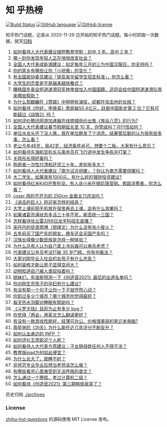 # 知 乎热榜
[![Build Status](https://github.com/ToWeLong/zhihu-hot-questions/workflows/CI/badge.svg)](https://github.com/ToWeLong/zhihu-hot-questions/actions)
[![GitHub language](https://img.shields.io/badge/language-golang-orange.svg)](https://golang.org/)
[![GitHub license](https://img.shields.io/github/license/ToWeLong/zhihu-hot-questions)](https://github.com/ToWeLong/zhihu-hot-questions/blob/main/LICENSE)

知乎热门话题，记录从 2020-11-29 日开始的知乎热门话题。每小时抓取一次数据，按天[归档](./archives)

<!-- BEGIN -->

1. [如何看待人大代表建议缩短教育学制：初中 3 年、高中 2 年？](https://www.zhihu.com/question/447858027)
1. [哪一刻你发现年轻人正在悄悄改变社会？](https://www.zhihu.com/question/447184915)
1. [全国人大代表成新湘建议：拟定每年三月初三为中国汉服日，你支持吗？](https://www.zhihu.com/question/448032645)
1. [你的家乡有哪些让你「小骄傲」的变化？](https://www.zhihu.com/question/447184809)
1. [有全国政协委员建议「提高来华留学生招生标准」，你怎么看？](https://www.zhihu.com/question/447820849)
1. [大学生的恋爱是不是越来越快餐式？](https://www.zhihu.com/question/447088569)
1. [曝韩国冬奥会短道速滑冠军林孝俊加入中国国籍，这将会给中国短道速滑队带来哪些帮助？](https://www.zhihu.com/question/447951641)
1. [为什么郭麒麟在《赘婿》中明明有演技，却都在攻击他的长相？](https://www.zhihu.com/question/445490691)
1. [如何看待《你好，李焕英》票房破50.4亿元，跃居中国影史第 2 位？它有可能超过《战狼2》吗？](https://www.zhihu.com/question/447891798)
1. [如何评价腾讯网游加速器在线商城低价出售《鬼谷八荒》的行为?](https://www.zhihu.com/question/447858056)
1. [全国人大代表建议春节假期延长至 10 天，你赞成吗？可行性如何？](https://www.zhihu.com/question/447939211)
1. [单位水龙头坏了没人换，我在单位群发了个消息，结果管后勤的认为我有些多事，怎么看？](https://www.zhihu.com/question/375794696)
1. [老公今年46岁，我42岁，经济条件尚可，想要个二胎，大家有什么意见？](https://www.zhihu.com/question/267278277)
1. [如何看待东海航空机长与乘务员在飞行途中发生争执并打架？](https://www.zhihu.com/question/448022141)
1. [关晓彤长得好看吗？](https://www.zhihu.com/question/447247902)
1. [购房者一次性付清和还贷三十年，差别有多大？](https://www.zhihu.com/question/440197525)
1. [如何看待人大代表建议「南方试点供暖」？你认为南方需要供暖吗？](https://www.zhihu.com/question/447901951)
1. [大二学生，如果我有1000元，有什么好的理财投资建议?](https://www.zhihu.com/question/447504463)
1. [如何看待红米K40开售秒没，有人说小米在搞饥饿营销、套路消费者，你怎么看？](https://www.zhihu.com/question/447475053)
1. [coser 用的不开刃的 250cm 金属太刀违法吗？](https://www.zhihu.com/question/447630131)
1. [《进击的巨人》将迎来怎样的结局？](https://www.zhihu.com/question/447883244)
1. [大学上课前把手机放在宿舍再去上课，会有什么效果吗？](https://www.zhihu.com/question/434955424)
1. [如果诸葛亮满状态多活三十年不死，能否统一三国？](https://www.zhihu.com/question/33540386)
1. [怎样看待张云雷3月6日龙字科招生直播？](https://www.zhihu.com/question/447952829)
1. [宋丹丹的徒弟鄂博（鄂靖文）为什么没有张小斐火？](https://www.zhihu.com/question/447489618)
1. [五年前买了国产车的朋友，换车还会买国产车吗？](https://www.zhihu.com/question/327513108)
1. [汉族长得像少数民族是怎样一种体验？](https://www.zhihu.com/question/57456427)
1. [为什么总有人认为自己拿上冷兵器可以单杀老虎？](https://www.zhihu.com/question/441778536)
1. [代表建议公务员考试打破 35 岁门槛，你有何看法？](https://www.zhihu.com/question/448089901)
1. [大家对刚毕业入社会的女孩子有什么忠告？](https://www.zhihu.com/question/447338246)
1. [如何装修才能让房子显得空间大？](https://www.zhihu.com/question/446664537)
1. [动物知道自己被人类奴役着吗？](https://www.zhihu.com/question/447386534)
1. [姐妹们，有谁能预测一下《创造营2021》最后的出道名单吗？](https://www.zhihu.com/question/445387355)
1. [你对刚生完孩子的孕妇有什么建议?](https://www.zhihu.com/question/365947547)
1. [有没有那一个句子让你一下子就怦然心动？](https://www.zhihu.com/question/435909826)
1. [你到过多少个城市？哪个城市你觉得最好？](https://www.zhihu.com/question/447304793)
1. [每天热水泡脚对睡眠有帮助吗？](https://www.zhihu.com/question/438660342)
1. [《斗罗大陆》目前为止有多少 bug ?](https://www.zhihu.com/question/445980899)
1. [你觉得「两会」用英文怎么翻译更好？](https://www.zhihu.com/question/447722861)
1. [有没有一款游戏性能好、轻薄可办公、价格很美丽的笔记本电脑?](https://www.zhihu.com/question/408071250)
1. [周星驰的《功夫》为什么能在近几年评分不断反升？](https://www.zhihu.com/question/447705926)
1. [如何认出身边的 INFP ？](https://www.zhihu.com/question/374331049)
1. [如何评价王思聪这个人呢？](https://www.zhihu.com/question/291055358)
1. [如何看待人大代表方燕建议：子女随母姓任何人不得干涉？](https://www.zhihu.com/question/447566906)
1. [教育版ipad为何如此便宜？](https://www.zhihu.com/question/270264935)
1. [为什么长大了，就睡不好？](https://www.zhihu.com/question/296952347)
1. [非师范专业毕业后想当老师该怎么做？](https://www.zhihu.com/question/29053537)
1. [有哪些看完心里难受到无法呼吸的虐文？](https://www.zhihu.com/question/441472817)
1. [怎么通过一个寒假，考过计算机二级？](https://www.zhihu.com/question/361224475)
1. [如何看待《创造营2021》第三期韩佩泉哭了？](https://www.zhihu.com/question/447938117)

<!-- END -->

历史归档 [./archives](./archives)


### License
[zhihu-hot-questions](https://github.com/towelong/zhihu-hot-questions) 的源码使用 MIT License 发布。
